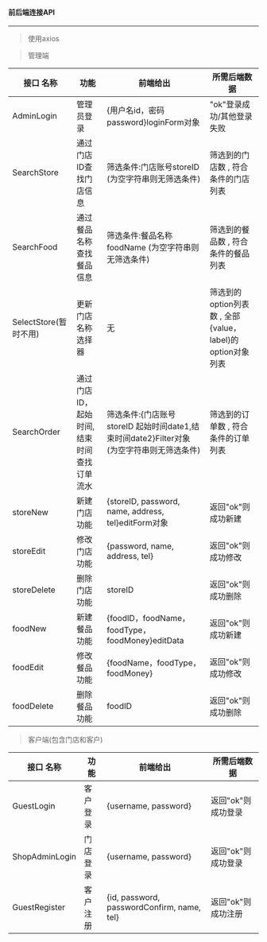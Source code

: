 #### 前后端连接API

---
> 使用axios

>管理端

|接口 名称| 功能| 前端给出|所需后端数据 |
|-|-|-|-|
|AdminLogin|管理员登录 |{用户名id，密码password}loginForm对象 |"ok"登录成功/其他登录失败 |
|SearchStore|通过门店ID查找门店信息 |筛选条件:门店账号storeID  (为空字符串则无筛选条件)  |筛选到的门店数 , 符合条件的门店列表 |
|SearchFood|通过餐品名称查找餐品信息 |筛选条件:餐品名称 foodName  (为空字符串则无筛选条件)  |筛选到的餐品数 , 符合条件的餐品列表 |
|SelectStore(暂时不用)|更新门店名称选择器 | 无| 筛选到的option列表数 , 全部{value，label}的option对象列表|
|SearchOrder|通过门店ID，起始时间,结束时间 <br>查找订单流水 |筛选条件:{门店账号storeID 起始时间date1,结束时间date2}Filter对象 (为空字符串则无筛选条件) |筛选到的订单数 , 符合条件的订单列表 |
|storeNew| 新建门店功能|{storeID, password, name, address, tel}editForm对象 | 返回"ok"则成功新建|
|storeEdit| 修改门店功能| {password, name, address, tel}|返回"ok"则成功修改 |
|storeDelete| 删除门店功能|storeID |返回"ok"则成功删除 |
|foodNew| 新建餐品功能| {foodID，foodName，foodType，foodMoney}editData|返回"ok"则成功新建 |
|foodEdit| 修改餐品功能| {foodName，foodType，foodMoney}|返回"ok"则成功修改 |
|foodDelete| 删除餐品功能|foodID | 返回"ok"则成功删除|

>客户端(包含门店和客户)

|接口 名称| 功能| 前端给出|所需后端数据 |
|-|-|-|-|
|GuestLogin|客户登录|{username, password} |返回"ok"则成功登录|
|ShopAdminLogin|门店登录|{username, password} |返回"ok"则成功登录|
|GuestRegister|客户注册|{id, password, passwordConfirm, name, tel} |返回"ok"则成功注册|